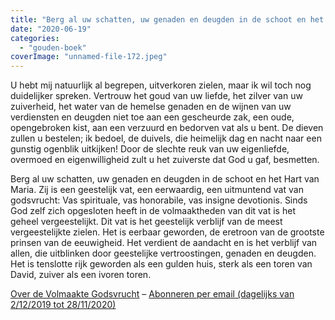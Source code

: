 ```yaml
---
title: "Berg al uw schatten, uw genaden en deugden in de schoot en het Hart van Maria"
date: "2020-06-19"
categories: 
  - "gouden-boek"
coverImage: "unnamed-file-172.jpeg"
---
```


U hebt mij natuurlijk al begrepen, uitverkoren zielen, maar ik wil toch nog duidelijker spreken. Vertrouw het goud van uw liefde, het zilver van uw zuiverheid, het water van de hemelse genaden en de wijnen van uw verdiensten en deugden niet toe aan een gescheurde zak, een oude, opengebroken kist, aan een verzuurd en bedorven vat als u bent. De dieven zullen u bestelen; ik bedoel, de duivels, die heimelijk dag en nacht naar een gunstig ogenblik uitkijken! Door de slechte reuk van uw eigenliefde, overmoed en eigenwilligheid zult u het zuiverste dat God u gaf, besmetten.

Berg al uw schatten, uw genaden en deugden in de schoot en het Hart van Maria. Zij is een geestelijk vat, een eerwaardig, een uitmuntend vat van godsvrucht: Vas spirituale, vas honorabile, vas insigne devotionis. Sinds God zelf zich opgesloten heeft in de volmaaktheden van dit vat is het geheel vergeestelijkt. Dit vat is het geestelijk verblijf van de meest vergeestelijkte zielen. Het is eerbaar geworden, de eretroon van de grootste prinsen van de eeuwigheid. Het verdient de aandacht en is het verblijf van allen, die uitblinken door geestelijke vertroostingen, genaden en deugden. Het is tenslotte rijk geworden als een gulden huis, sterk als een toren van David, zuiver als een ivoren toren.

[Over de Volmaakte Godsvrucht](/blog/een-jaar-lang-volmaakte-godsvrucht/) – [Abonneren per email (dagelijks van 2/12/2019 tot 28/11/2020)](http://eepurl.com/9RKvX)
